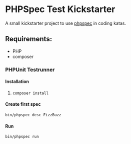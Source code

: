 # PHPSpec Test Kickstarter

A small kickstarter project to use [phpspec](http://www.phpspec.net/) in coding katas.

## Requirements:

* PHP
* composer

### PHPUnit Testrunner

#### Installation

1. `composer install`

#### Create first spec

`bin/phpspec desc FizzBuzz`

#### Run

`bin/phpspec run`
